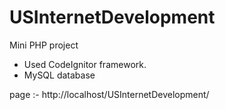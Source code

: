 # USInternetDevelopment
Mini PHP project

* Used CodeIgnitor framework.
* MySQL database

page :- http://localhost/USInternetDevelopment/
